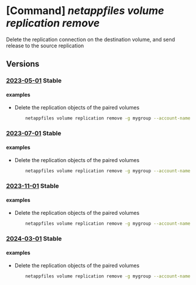 # [Command] _netappfiles volume replication remove_

Delete the replication connection on the destination volume, and send release to the source replication

## Versions

### [2023-05-01](/Resources/mgmt-plane/L3N1YnNjcmlwdGlvbnMve30vcmVzb3VyY2Vncm91cHMve30vcHJvdmlkZXJzL21pY3Jvc29mdC5uZXRhcHAvbmV0YXBwYWNjb3VudHMve30vY2FwYWNpdHlwb29scy97fS92b2x1bWVzL3t9L2RlbGV0ZXJlcGxpY2F0aW9u/2023-05-01.xml) **Stable**

<!-- mgmt-plane /subscriptions/{}/resourcegroups/{}/providers/microsoft.netapp/netappaccounts/{}/capacitypools/{}/volumes/{}/deletereplication 2023-05-01 -->

#### examples

- Delete the replication objects of the paired volumes
    ```bash
        netappfiles volume replication remove -g mygroup --account-name myaccname --pool-name mypoolname --name mydestinationvolname
    ```

### [2023-07-01](/Resources/mgmt-plane/L3N1YnNjcmlwdGlvbnMve30vcmVzb3VyY2Vncm91cHMve30vcHJvdmlkZXJzL21pY3Jvc29mdC5uZXRhcHAvbmV0YXBwYWNjb3VudHMve30vY2FwYWNpdHlwb29scy97fS92b2x1bWVzL3t9L2RlbGV0ZXJlcGxpY2F0aW9u/2023-07-01.xml) **Stable**

<!-- mgmt-plane /subscriptions/{}/resourcegroups/{}/providers/microsoft.netapp/netappaccounts/{}/capacitypools/{}/volumes/{}/deletereplication 2023-07-01 -->

#### examples

- Delete the replication objects of the paired volumes
    ```bash
        netappfiles volume replication remove -g mygroup --account-name myaccname --pool-name mypoolname --name mydestinationvolname
    ```

### [2023-11-01](/Resources/mgmt-plane/L3N1YnNjcmlwdGlvbnMve30vcmVzb3VyY2Vncm91cHMve30vcHJvdmlkZXJzL21pY3Jvc29mdC5uZXRhcHAvbmV0YXBwYWNjb3VudHMve30vY2FwYWNpdHlwb29scy97fS92b2x1bWVzL3t9L2RlbGV0ZXJlcGxpY2F0aW9u/2023-11-01.xml) **Stable**

<!-- mgmt-plane /subscriptions/{}/resourcegroups/{}/providers/microsoft.netapp/netappaccounts/{}/capacitypools/{}/volumes/{}/deletereplication 2023-11-01 -->

#### examples

- Delete the replication objects of the paired volumes
    ```bash
        netappfiles volume replication remove -g mygroup --account-name myaccname --pool-name mypoolname --name mydestinationvolname
    ```

### [2024-03-01](/Resources/mgmt-plane/L3N1YnNjcmlwdGlvbnMve30vcmVzb3VyY2Vncm91cHMve30vcHJvdmlkZXJzL21pY3Jvc29mdC5uZXRhcHAvbmV0YXBwYWNjb3VudHMve30vY2FwYWNpdHlwb29scy97fS92b2x1bWVzL3t9L2RlbGV0ZXJlcGxpY2F0aW9u/2024-03-01.xml) **Stable**

<!-- mgmt-plane /subscriptions/{}/resourcegroups/{}/providers/microsoft.netapp/netappaccounts/{}/capacitypools/{}/volumes/{}/deletereplication 2024-03-01 -->

#### examples

- Delete the replication objects of the paired volumes
    ```bash
        netappfiles volume replication remove -g mygroup --account-name myaccname --pool-name mypoolname --name mydestinationvolname
    ```
